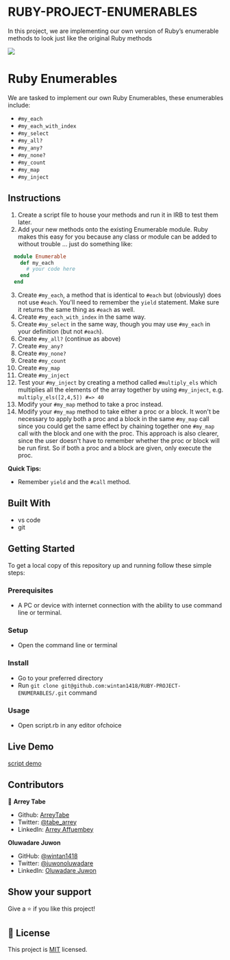 


# RUBY-PROJECT-ENUMERABLES
In this project, we are implementing our own version of Ruby’s enumerable methods to look just like the original Ruby methods

![](https://img.shields.io/badge/Microverse-blueviolet)



# Ruby Enumerables
We are tasked to implement our own Ruby Enumerables, these enumerables include: 

- `#my_each`
- `#my_each_with_index`
- `#my_select`
- `#my_all?`
- `#my_any?`
- `#my_none?`
- `#my_count`
- `#my_map`
- `#my_inject`


## Instructions

1. Create a script file to house your methods and run it in IRB to test them later.
2. Add your new methods onto the existing Enumerable module.  Ruby makes this easy for you because any class or module can be added to without trouble ... just do something like:

~~~ruby
  module Enumerable
    def my_each
      # your code here
    end
  end
~~~

3. Create `#my_each`, a method that is identical to `#each` but (obviously) does not use `#each`.  You'll need to remember the `yield` statement.  Make sure it returns the same thing as `#each` as well.
4. Create `#my_each_with_index` in the same way.
5. Create `#my_select` in the same way, though you may use `#my_each` in your definition (but not `#each`).
6. Create `#my_all?` (continue as above)
7. Create `#my_any?`
8. Create `#my_none?`
9. Create `#my_count`
10. Create `#my_map`
11. Create `#my_inject`
12. Test your `#my_inject` by creating a method called `#multiply_els` which multiplies all the elements of the array together by using `#my_inject`, e.g. `multiply_els([2,4,5]) #=> 40`
13. Modify your `#my_map` method to take a proc instead.
14. Modify your `#my_map` method to take either a proc or a block. It won't be necessary to apply both a proc and a block in the same `#my_map` call since you could get the same effect by chaining together one `#my_map` call with the block and one with the proc. This approach is also clearer, since the user doesn't have to remember whether the proc or block will be run first. So if both a proc and a block are given, only execute the proc.

  **Quick Tips:**

  * Remember `yield` and the `#call` method.

</div>


## Built With

- vs code
- git


## Getting Started

To get a local copy of this repository up and running follow these simple steps:

### Prerequisites

- A PC or device with internet connection with the ability to use command line  or terminal.

### Setup

- Open the command line  or terminal

### Install

- Go to your preferred directory
- Run `git clone git@github.com:wintan1418/RUBY-PROJECT-ENUMERABLES/.git` command

### Usage

- Open script.rb in any editor ofchoice

## Live Demo
[script demo](https://repl.it/@ARREYAFFTABE/RUBY-PROJECT-ENUMERABLES)

## Contributors

👤 **Arrey Tabe**

- Github: [ArreyTabe](https://github.com/ArreyTabe)
- Twitter: [@tabe_arrey](https://twitter.com/tabe_arrey)
- LinkedIn: [Arrey Affuembey](https://www.linkedin.com/in/arrey-affuembey-80a8b11a8/)

**Oluwadare Juwon**

- GitHub: [@wintan1418](https://github.com/wintan1418)
- Twitter: [@juwonoluwadare](https://twitter.com/oluwadarejuwon)
- LinkedIn: [Oluwadare Juwon](https://www.linkedin.com/in/oluwadare-juwon-048a391a8/)

## Show your support

Give a ⭐️ if you like this project!

## 📝 License

This project is [MIT](https://choosealicense.com/licenses/mit/) licensed.
